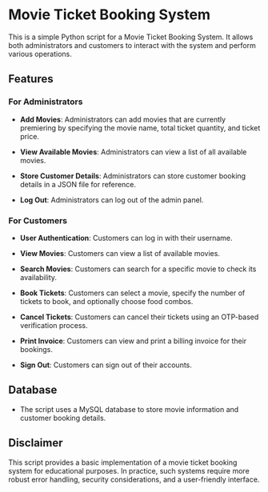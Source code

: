 # Movie Ticket Booking System

This is a simple Python script for a Movie Ticket Booking System. It allows both administrators and customers to interact with the system and perform various operations.

## Features

### For Administrators
- **Add Movies**: Administrators can add movies that are currently premiering by specifying the movie name, total ticket quantity, and ticket price.

- **View Available Movies**: Administrators can view a list of all available movies.

- **Store Customer Details**: Administrators can store customer booking details in a JSON file for reference.

- **Log Out**: Administrators can log out of the admin panel.

### For Customers
- **User Authentication**: Customers can log in with their username.

- **View Movies**: Customers can view a list of available movies.

- **Search Movies**: Customers can search for a specific movie to check its availability.

- **Book Tickets**: Customers can select a movie, specify the number of tickets to book, and optionally choose food combos.

- **Cancel Tickets**: Customers can cancel their tickets using an OTP-based verification process.

- **Print Invoice**: Customers can view and print a billing invoice for their bookings.

- **Sign Out**: Customers can sign out of their accounts.

## Database
- The script uses a MySQL database to store movie information and customer booking details.


## Disclaimer
This script provides a basic implementation of a movie ticket booking system for educational purposes. In practice, such systems require more robust error handling, security considerations, and a user-friendly interface.
